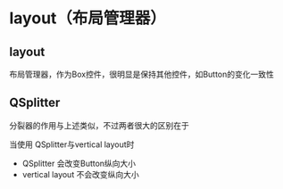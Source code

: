 # layout（布局管理器）


## layout
布局管理器，作为Box控件，很明显是保持其他控件，如Button的变化一致性




## QSplitter
分裂器的作用与上述类似，不过两者很大的区别在于


当使用 QSplitter与vertical layout时
- QSplitter 会改变Button纵向大小
- vertical layout 不会改变纵向大小
